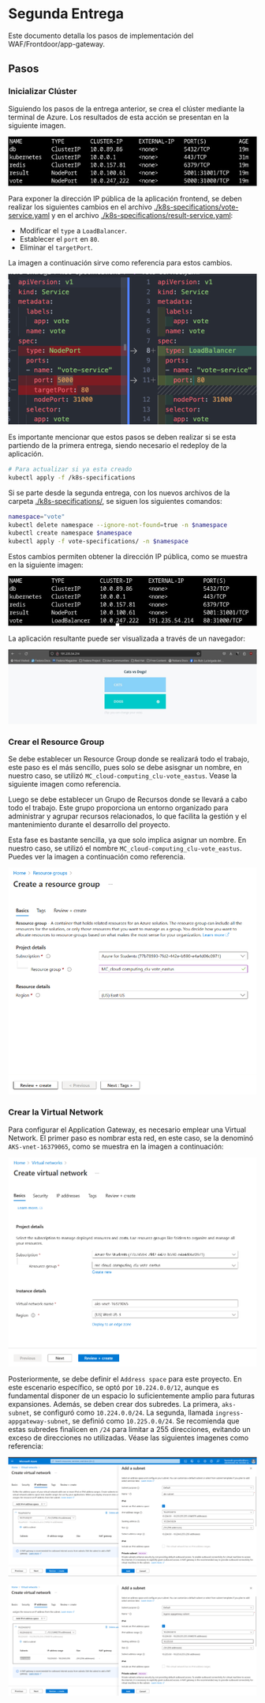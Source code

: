 # Segunda Entrega

Este documento detalla los pasos de implementación del WAF/Frontdoor/app-gateway.

## Pasos

### Inicializar Clúster

Siguiendo los pasos de la entrega anterior, se crea el clúster mediante la terminal de Azure. Los resultados de esta acción se presentan en la siguiente imagen.

![Inicializar Cluster](./screenshots/crear_cluster.jpg)

Para exponer la dirección IP pública de la aplicación frontend, se deben realizar los siguientes cambios en el archivo [./k8s-specifications/vote-service.yaml](/segunda-entrega/k8s-specifications/vote-service.yaml) y en el archivo [./k8s-specifications/result-service.yaml](/segunda-entrega/k8s-specifications/result-service.yaml):

- Modificar el `type` a `LoadBalancer`.
- Establecer el `port` en `80`.
- Eliminar el `targetPort`.

La imagen a continuación sirve como referencia para estos cambios. 

![Cambios Despliegue ](./screenshots/cambios_despliegue.png)

Es importante mencionar que estos pasos se deben realizar si se esta partiendo de la primera entrega, siendo necesario el redeploy de la aplicación.

```bash
# Para actualizar si ya esta creado
kubectl apply -f /k8s-specifications 
```

Si se parte desde la segunda entrega, con los nuevos archivos de la carpeta [./k8s-specifications/](/segunda-entrega/k8s-specifications/), se siguen los siguientes comandos:

```bash
namespace="vote"
kubectl delete namespace --ignore-not-found=true -n $namespace
kubectl create namespace $namespace
kubectl apply -f vote-specifications/ -n $namespace
```

Estos cambios permiten obtener la dirección IP pública, como se muestra en la siguiente imagen:

![Cambios IP](./screenshots/ip_despliegue.jpg)

La aplicación resultante puede ser visualizada a través de un navegador:

![Aplicación Pública](screenshots/resultados_despliegue.jpg)

### Crear el Resource Group

Se debe establecer un Resource Group donde se realizará todo el trabajo, este paso es el más sencillo, pues solo se debe asisgnar un nombre, en nuestro caso, se utilizó `MC_cloud-computing_clu-vote_eastus`. Vease la siguiente imagen como referencia.

Luego se debe establecer un Grupo de Recursos donde se llevará a cabo todo el trabajo. Este grupo proporciona un entorno organizado para administrar y agrupar recursos relacionados, lo que facilita la gestión y el mantenimiento durante el desarrollo del proyecto.

Esta fase es bastante sencilla, ya que solo implica asignar un nombre. En nuestro caso, se utilizó el nombre `MC_cloud-computing_clu-vote_eastus`. Puedes ver la imagen a continuación como referencia.

![Resource Group](screenshots/resource_group.png)

### Crear la Virtual Network

Para configurar el Application Gateway, es necesario emplear una Virtual Network. El primer paso es nombrar esta red, en este caso, se la denominó `AKS-vnet-16379065`, como se muestra en la imagen a continuación: 

![Name Virtual Network](screenshots/virtual_network_1.png)

Posteriormente, se debe definir el `Address space` para este proyecto. En este escenario específico, se optó por `10.224.0.0/12`, aunque es fundamental disponer de un espacio lo suficientemente amplio para futuras expansiones. Además, se deben crear dos subredes. La primera, `aks-subnet`, se configuró como `10.224.0.0/24`. La segunda, llamada `ingress-appgateway-subnet`, se definió como `10.225.0.0/24`. Se recomienda que estas subredes finalicen en `/24` para limitar a 255 direcciones, evitando un exceso de direcciones no utilizadas. Véase las siguientes imagenes como referencia:

![Primera Subnet](screenshots/virtual_network_2.png)

![Segunda Subnet](screenshots/virtual_network_3.png)